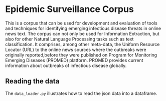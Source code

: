 # Epidemic Surveillance Corpus

 This is a corpus that can be used for development and evaluation of tools and techniques for identifying emerging infectious disease threats in online news text.  The corpus can not only be used for Information Extraction, but also for other Natural Language Processing tasks such as text classification. It comprises, among other meta-data, the Uniform Resource Locator (URL) to the online news sources where the outbreaks were originally reported,before they were published on  Program for Monitoring Emerging Diseases (PROMED) platform. PROMED provides current information about outbreaks of infectious disease globally.

## Reading the data
The ```data_loader.py```  illustrates how to read the json data into a dataframe.
